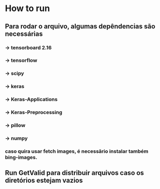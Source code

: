 # How to run

## Para rodar o arquivo, algumas depêndencias são necessárias

### -> tensorboard 2.16

### -> tensorflow

### -> scipy

### -> keras

### -> Keras-Applications

### -> Keras-Preprocessing

### -> pillow

### -> numpy

### caso quira usar fetch images, é necessãrio instalar também bing-images.

## Run GetValid para distribuir arquivos caso os diretórios estejam vazios
